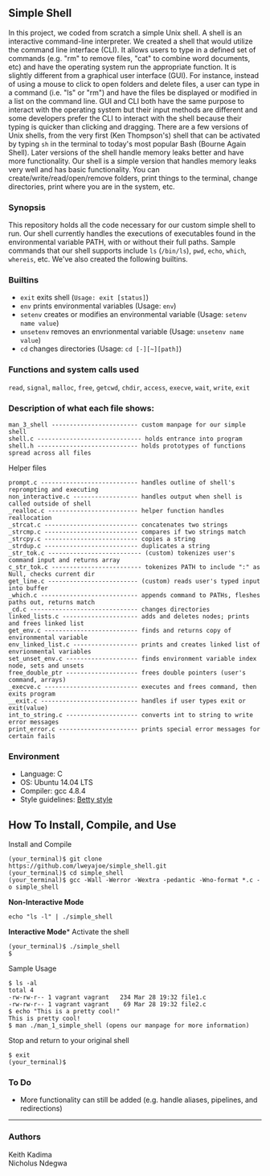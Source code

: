 ## Simple Shell
In this project, we coded from scratch a simple Unix shell. A shell is an interactive
command-line interpreter. We created a shell that would utilize the command line
interface (CLI). It allows users to type in a defined set of
commands (e.g. "rm" to remove files, "cat" to combine word documents, etc) and have the
operating system run the appropriate function. It is slightly different from a graphical user
interface (GUI). For instance, instead of using a mouse to click to open folders and delete files, a user
can type in a command (i.e. "ls" or "rm") and have the files be displayed or
modified in a list on the command line. GUI and CLI both have the same purpose to interact
with the operating system but their input methods are different and some developers
prefer the CLI to interact with the shell because their typing is quicker than
clicking and dragging. There are a few versions of Unix shells, from the very first (Ken Thompson's) shell that can
be activated by typing ```sh``` in the terminal to today's most popular Bash
(Bourne Again Shell). Later versions of the shell handle memory leaks better and
have more functionality. Our shell is a simple version that handles memory leaks
very well and has basic functionality. You can create/write/read/open/remove
folders, print things to the terminal, change directories, print where you are
in the system, etc. 


### Synopsis
This repository holds all the code necessary for our custom simple shell to run.
Our shell currently handles the executions of executables found in the
environmental variable PATH, with or without their full paths. Sample commands
that our shell supports include ```ls``` (```/bin/ls```), ```pwd```, ```echo```,
```which```, ```whereis```, etc. We've also created the following builtins.

### Builtins
* ```exit``` exits shell (```Usage: exit [status]```)
* ```env``` prints environmental variables (Usage: ```env```)
* ```setenv``` creates or modifies an environmental variable (Usage: ```setenv name value```)
* ```unsetenv``` removes an envrionmental variable (Usage: ```unsetenv name value```)
* ```cd``` changes directories (Usage: ```cd [-][~][path]```)

### Functions and system calls used
```read```, ```signal```, ```malloc```, ```free```, ```getcwd```, ```chdir```, ```access```, ```execve```, ```wait```, ```write```,  ```exit```

### Description of what each file shows:
```
man_3_shell ------------------------ custom manpage for our simple shell
shell.c ----------------------------- holds entrance into program
shell.h ---------------------------- holds prototypes of functions spread across all files
```
Helper files
```
prompt.c --------------------------- handles outline of shell's reprompting and executing
non_interactive.c ------------------ handles output when shell is called outside of shell
_realloc.c ------------------------- helper function handles reallocation
_strcat.c -------------------------- concatenates two strings
_strcmp.c -------------------------- compares if two strings match
_strcpy.c -------------------------- copies a string
_strdup.c -------------------------- duplicates a string
_str_tok.c -------------------------- (custom) tokenizes user's command input and returns array
c_str_tok.c ------------------------- tokenizes PATH to include ":" as Null, checks current dir
get_line.c ------------------------- (custom) reads user's typed input into buffer
_which.c --------------------------- appends command to PATHs, fleshes paths out, returns match
_cd.c ------------------------------ changes directories
linked_lists.c --------------------- adds and deletes nodes; prints and frees linked list
get_env.c -------------------------- finds and returns copy of environmental variable
env_linked_list.c ------------------ prints and creates linked list of envrionmental variables
set_unset_env.c -------------------- finds environment variable index node, sets and unsets
free_double_ptr -------------------- frees double pointers (user's command, arrays)
_execve.c -------------------------- executes and frees command, then exits program
__exit.c --------------------------- handles if user types exit or exit(value)
int_to_string.c -------------------- converts int to string to write error messages
print_error.c ---------------------- prints special error messages for certain fails
```
### Environment
* Language: C
* OS: Ubuntu 14.04 LTS
* Compiler: gcc 4.8.4
* Style guidelines: [Betty style](https://github.com/holbertonschool/Betty/wiki)

## How To Install, Compile, and Use
Install and Compile
```
(your_terminal)$ git clone https://github.com/lweyajoe/simple_shell.git
(your_terminal)$ cd simple_shell
(your_terminal)$ gcc -Wall -Werror -Wextra -pedantic -Wno-format *.c -o simple_shell
```
**Non-Interactive Mode**
```
echo "ls -l" | ./simple_shell
```
**Interactive Mode***
Activate the shell
```
(your_terminal)$ ./simple_shell
$
```
Sample Usage
```
$ ls -al
total 4
-rw-rw-r-- 1 vagrant vagrant   234 Mar 28 19:32 file1.c
-rw-rw-r-- 1 vagrant vagrant    69 Mar 28 19:32 file2.c
$ echo "This is a pretty cool!"
This is pretty cool!
$ man ./man_1_simple_shell (opens our manpage for more information)
```
Stop and return to your original shell
```
$ exit
(your_terminal)$
```


### To Do
* More functionality can still be added (e.g. handle aliases, pipelines, and redirections)

---
### Authors
Keith Kadima <br>
Nicholus Ndegwa 
